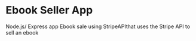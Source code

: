 # Ebook Seller App  
Node.js/ Express app Ebook sale using StripeAPIthat uses the Stripe API to sell an ebook
